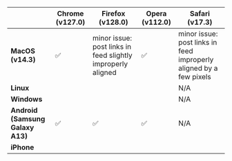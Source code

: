 |   | Chrome (v127.0) | Firefox (v128.0) | Opera (v112.0) | Safari (v17.3) |
|---|-----------------|------------------|----------------|----------------|
| **MacOS (v14.3)** | ✅ | minor issue: post links in feed slightly improperly aligned | ✅ | minor issue: post links in feed improperly aligned by a few pixels |
| **Linux** | | | | N/A |
| **Windows** | | | | N/A |
| **Android (Samsung Galaxy A13)** | ✅ | ✅ | ✅ | N/A |
| **iPhone** | | | | |